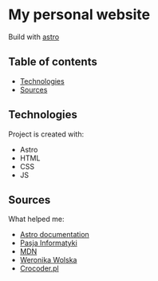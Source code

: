 # My personal website
Build with [astro](https://astro.build/)

## Table of contents
* [Technologies](#technologies)
* [Sources](#sources)
	
## Technologies
Project is created with:
* Astro
* HTML
* CSS
* JS

## Sources
What helped me:
* [Astro documentation](https://docs.astro.build/en/getting-started/)
* [Pasja Informatyki](https://forum.pasja-informatyki.pl/)
* [MDN](https://developer.mozilla.org/en-US/)
* [Weronika Wolska](https://weronikawolska.pl/)
* [Crocoder.pl](https://crocoder.pl/)
